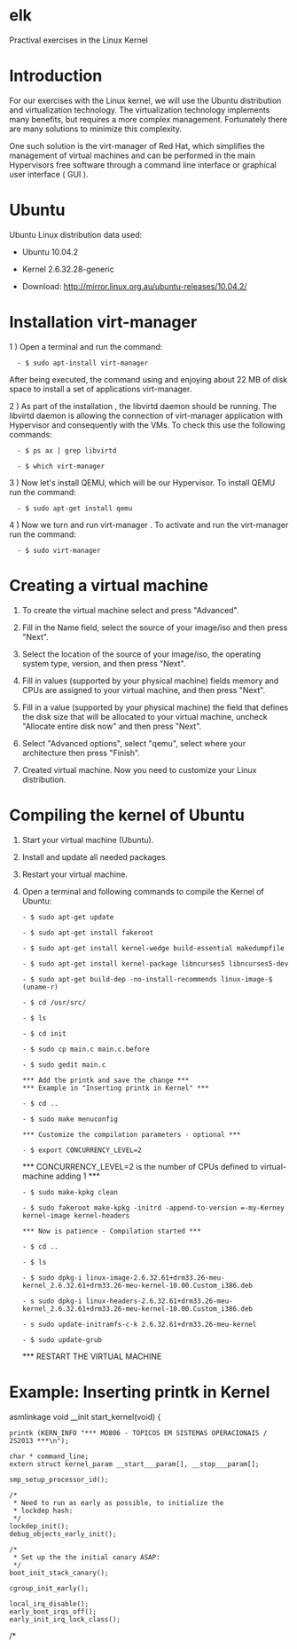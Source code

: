 elk
===

Practival exercises in the Linux Kernel

Introduction
===========

For our exercises with the Linux kernel, we will use the Ubuntu distribution and virtualization technology. The virtualization technology implements many benefits, but requires a more complex management. Fortunately there are many solutions to minimize this complexity.

One such solution is the virt-manager of Red Hat, which simplifies the management of virtual machines and can be performed in the main Hypervisors free software through a command line interface or graphical user interface ( GUI ).


Ubuntu
======

Ubuntu Linux distribution data used:

- Ubuntu 10.04.2

- Kernel 2.6.32.28-generic

- Download: http://mirror.linux.org.au/ubuntu-releases/10.04.2/


Installation virt-manager
===================

1 ) Open a terminal and run the command:

      - $ sudo apt-install virt-manager

After being executed, the command using and enjoying about 22 MB of disk space to install a set of applications virt-manager.

2 ) As part of the installation , the libvirtd daemon should be running. The libvirtd daemon is allowing the connection of virt-manager application with Hypervisor and consequently with the VMs. To check this use the following commands:

      - $ ps ax | grep libvirtd

      - $ which virt-manager

3 ) Now let's install QEMU, which will be our Hypervisor. To install QEMU run the command:

      - $ sudo apt-get install qemu

4 ) Now we turn and run virt-manager . To activate and run the virt-manager run the command:

      - $ sudo virt-manager

      
Creating a virtual machine
==========================

1) To create the virtual machine select and press "Advanced".

2) Fill in the Name field, select the source of your image/iso and then press "Next".

3) Select the location of the source of your image/iso, the operating system type, version, and then press "Next".

4) Fill in values (supported by your physical machine) fields memory and CPUs are assigned to your virtual machine, and then press "Next".

5) Fill in a value (supported by your physical machine) the field that defines the disk size that will be allocated to your virtual machine, uncheck "Allocate entire disk now" and then press "Next".

6) Select "Advanced options", select "qemu", select where your architecture then press "Finish".

7) Created virtual machine. Now you need to customize your Linux distribution.


Compiling the kernel of Ubuntu
=========================

1) Start your virtual machine (Ubuntu).

2) Install and update all needed packages.

3) Restart your virtual machine.

3) Open a terminal and following commands to compile the Kernel of Ubuntu:

       - $ sudo apt-get update

       - $ sudo apt-get install fakeroot

       - $ sudo apt-get install kernel-wedge build-essential makedumpfile

       - $ sudo apt-get install kernel-package libncurses5 libncurses5-dev

       - $ sudo apt-get build-dep -no-install-recommends linux-image-$ (uname-r)

       - $ cd /usr/src/

       - $ ls

       - $ cd init

       - $ sudo cp main.c main.c.before

       - $ sudo gedit main.c

       *** Add the printk and save the change ***
       *** Example in "Inserting printk in Kernel" ***

       - $ cd ..

       - $ sudo make menuconfig

       *** Customize the compilation parameters - optional ***

       - $ export CONCURRENCY_LEVEL=2

      *** CONCURRENCY_LEVEL=2 is the number of CPUs defined to virtual-machine adding 1 ***

       - $ sudo make-kpkg clean

       - $ sudo fakeroot make-kpkg -initrd -append-to-version =-my-Kerney kernel-image kernel-headers

       *** Now is patience - Compilation started ***

       - $ cd ..

       - $ ls

       - $ sudo dpkg-i linux-image-2.6.32.61+drm33.26-meu-kernel_2.6.32.61+drm33.26-meu-kernel-10.00.Custom_i386.deb

       - s sudo dpkg-i linux-headers-2.6.32.61+drm33.26-meu-kernel_2.6.32.61+drm33.26-meu-kernel-10.00.Custom_i386.deb

       - s sudo update-initramfs-c-k 2.6.32.61+drm33.26-meu-kernel

       - $ sudo update-grub

      *** RESTART THE VIRTUAL MACHINE


Example: Inserting printk in Kernel
============================

asmlinkage void __init start_kernel(void)
{

	printk (KERN_INFO "*** MO806 - TÓPICOS EM SISTEMAS OPERACIONAIS / 2S2013 ***\n");

	char * command_line;
	extern struct kernel_param __start___param[], __stop___param[];

	smp_setup_processor_id();

	/*
	 * Need to run as early as possible, to initialize the
	 * lockdep hash:
	 */
	lockdep_init();
	debug_objects_early_init();

	/*
	 * Set up the the initial canary ASAP:
	 */
	boot_init_stack_canary();

	cgroup_init_early();

	local_irq_disable();
	early_boot_irqs_off();
	early_init_irq_lock_class();

/*


